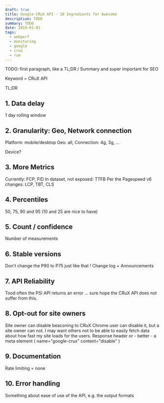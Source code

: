 ```yaml
---
draft: true
title: Google CRuX API - 10 Ingredients for Awesome
description: TODO
summary: TODO
date: 2019-01-01
tags:
  - webperf
  - monitoring
  - google
  - crux
  - rum
---
```


TODO: first paragraph, like a TL;DR / Summary and super important for SEO

Keyword = CRuX API

TL;DR



## 1. Data delay

1 day rolling window


## 2. Granularity: Geo, Network connection


Platform: mobile/desktop
Geo: all, <XX>
Connection: 4g, 3g, ...

Device?


## 3. More Metrics

Currently: FCP, FID
In dataset, not exposed: TTFB
Per the Pagespeed v6 changes: LCP, TBT, CLS


## 4. Percentiles
50, 75, 90 and 95 (10 and 25 are nice to have)


## 5. Count / confidence

Number of measurements


## 6. Stable versions

Don't change the P90 to P75 just like that !
Change log + Announcements


## 7. API Reliability
Tood often the PSI API returns an error ... sure hope the CRuX API does not suffer from this.


## 8. Opt-out for site owners

Site owner can disable beaconing to CRuX
Chrome user can disable it, but a site owner can not.
I may want others not to be able to easily fetch data about how fast my site loads for the users.
Response header or - better - a meta element ( name="google-crux" content="disable" )

## 9. Documentation

Rate limiting = none


## 10. Error handling

Something about ease of use of the API, e.g. the output formats


